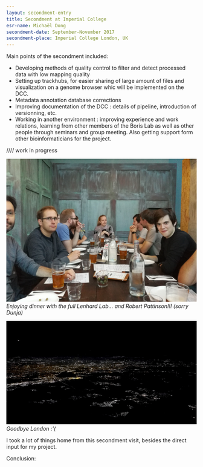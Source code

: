```yaml
---
layout: secondment-entry
title: Secondment at Imperial College
esr-name: Michaël Dong
secondment-date: September-November 2017
secondment-place: Imperial College London, UK
---
```


Main points of the secondment included:
- Developing methods of quality control to filter and detect processed data with low mapping quality
- Setting up trackhubs, for easier sharing of large amount of files and visualization on a genome browser whic will be implemented on the DCC.
- Metadata annotation database corrections
- Improving documentation of the DCC : details of pipeline, introduction of versionning, etc.
- Working in another environment : improving experience and work relations, learning from other members of the Boris Lab as well as other people through seminars and group meeting. Also getting support form other bioinformaticians for the project.

//// work in progress

![Enjoying dinner with the full Lenhard Lab... and Robert Pattinson!!! (sorry Dunja)](/library/images/secondments/michael_IC_1.jpg)
*Enjoying dinner with the full Lenhard Lab... and Robert Pattinson!!! (sorry Dunja)*


![Goodbye London :'(](/library/images/secondments/michael_IC_2.jpg)
*Goodbye London :'(*

I took a lot of things home from this secondment visit, besides the direct input for my project.

Conclusion:
